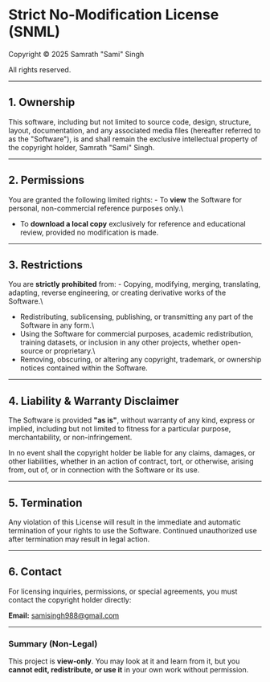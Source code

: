 # Strict No-Modification License (SNML)

Copyright © 2025 Samrath "Sami" Singh

All rights reserved.

------------------------------------------------------------------------

## 1. Ownership

This software, including but not limited to source code, design,
structure, layout, documentation, and any associated media files
(hereafter referred to as the "Software"), is and shall remain the
exclusive intellectual property of the copyright holder, Samrath "Sami"
Singh.

------------------------------------------------------------------------

## 2. Permissions

You are granted the following limited rights: - To **view** the Software
for personal, non-commercial reference purposes only.\
- To **download a local copy** exclusively for reference and educational
review, provided no modification is made.

------------------------------------------------------------------------

## 3. Restrictions

You are **strictly prohibited** from: - Copying, modifying, merging,
translating, adapting, reverse engineering, or creating derivative works
of the Software.\
- Redistributing, sublicensing, publishing, or transmitting any part of
the Software in any form.\
- Using the Software for commercial purposes, academic redistribution,
training datasets, or inclusion in any other projects, whether
open-source or proprietary.\
- Removing, obscuring, or altering any copyright, trademark, or
ownership notices contained within the Software.

------------------------------------------------------------------------

## 4. Liability & Warranty Disclaimer

The Software is provided **"as is"**, without warranty of any kind,
express or implied, including but not limited to fitness for a
particular purpose, merchantability, or non-infringement.

In no event shall the copyright holder be liable for any claims,
damages, or other liabilities, whether in an action of contract, tort,
or otherwise, arising from, out of, or in connection with the Software
or its use.

------------------------------------------------------------------------

## 5. Termination

Any violation of this License will result in the immediate and automatic
termination of your rights to use the Software. Continued unauthorized
use after termination may result in legal action.

------------------------------------------------------------------------

## 6. Contact

For licensing inquiries, permissions, or special agreements, you must
contact the copyright holder directly:

**Email:** samisingh988@gmail.com

------------------------------------------------------------------------

### Summary (Non-Legal)

This project is **view-only**. You may look at it and learn from it, but
you **cannot edit, redistribute, or use it** in your own work without
permission.
